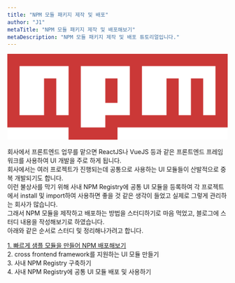 ```yaml
---
title: "NPM 모듈 패키지 제작 및 배포"
author: "J1"
metaTitle: "NPM 모듈 패키지 제작 및 배포해보기"
metaDescription: "NPM 모듈 패키지 제작 및 배포 튜토리얼입니다."
---
```


![npm-logo](/npm-package-publish/npm-logo.png)
<br/>

회사에서 프론트엔드 업무를 맡으면 ReactJS나 VueJS 등과 같은 프론트엔드 프레임워크를 사용하여 UI 개발을 주로 하게 됩니다.  
회사에서는 여러 프로젝트가 진행되는데 공통으로 사용하는 UI 모듈들이 산발적으로 중복 개발되기도 합니다.  
이런 불상사를 막기 위해 사내 NPM Registry에 공통 UI 모듈을 등록하여 각 프로젝트에서 install 및 import하여 사용하면 좋을 것 같은 생각이 들었고 실제로 그렇게 관리하는 회사가 많습니다.  
그래서 NPM 모듈을 제작하고 배포하는 방법을 스터디하기로 마음 먹었고, 블로그에 스터디 내용을 작성해보기로 하였습니다.  
아래와 같은 순서로 스터디 및 정리해나가려고 합니다.  


[1. 빠르게 샘플 모듈을 만들어 NPM 배포해보기](/npm-package-publish/j3d-npm-sample)  
2. cross frontend framework를 지원하는 UI 모듈 만들기  
3. 사내 NPM Registry 구축하기  
4. 사내 NPM Registry에 공통 UI 모듈 배포 및 사용하기  